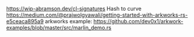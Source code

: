 https://wip-abramson.dev/cl-signatures
Hash to curve https://medium.com/@prajwolgyawali/getting-started-with-arkworks-rs-e5ceaca895a9
arkworks example: https://github.com/dev0x1/arkwork-examples/blob/master/src/marlin_demo.rs